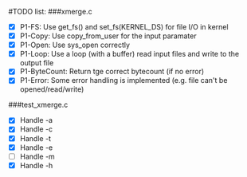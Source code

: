 #TODO list:
###xmerge.c
- [x] P1-FS: Use get_fs() and set_fs(KERNEL_DS) for file I/O in kernel 
- [x] P1-Copy: Use copy_from_user for the input paramater
- [x] P1-Open: Use sys_open correctly 
- [x] P1-Loop: Use a loop (with a buffer) read input files and write to the output file
- [x] P1-ByteCount: Return tge correct bytecount (if no error)
- [x] P1-Error: Some error handling is implemented (e.g. file can't be opened/read/write)

###test_xmerge.c 
- [x] Handle -a
- [x] Handle -c
- [x] Handle -t
- [x] Handle -e
- [ ] Handle -m
- [x] Handle -h
